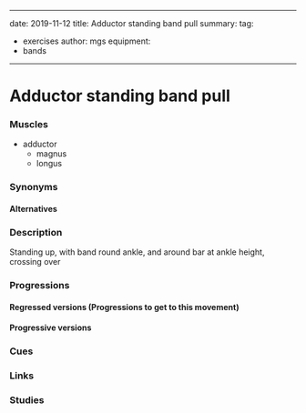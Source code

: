 
---
date: 2019-11-12
title: Adductor standing band pull
summary:
tag:
 - exercises
author: mgs
equipment:
-	bands
---
# Adductor standing band pull
### Muscles
  - adductor 
	  - magnus
	  - longus
### Synonyms
#### Alternatives
### Description
Standing up, with band round ankle, and around bar at ankle height, crossing over
### Progressions
#### Regressed versions (Progressions to get to this movement)
#### Progressive versions
### Cues
### Links
### Studies

<!--stackedit_data:
eyJoaXN0b3J5IjpbOTU5MTA3NjE0XX0=
-->